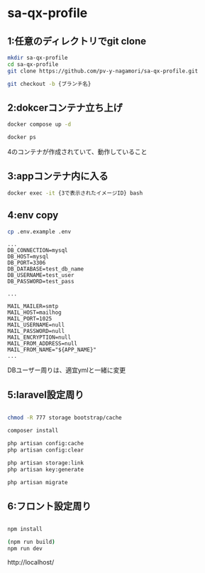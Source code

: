 # sa-qx-profile

## 1:任意のディレクトリでgit clone 
```bash
mkdir sa-qx-profile
cd sa-qx-profile
git clone https://github.com/pv-y-nagamori/sa-qx-profile.git

git checkout -b {ブランチ名}
```

## 2:dokcerコンテナ立ち上げ
```bash
docker compose up -d

docker ps
```
4のコンテナが作成されていて、動作していること

## 3:appコンテナ内に入る
```bash
docker exec -it {3で表示されたイメージID} bash
```

## 4:env copy
```bash
cp .env.example .env
```

```.env
...
DB_CONNECTION=mysql
DB_HOST=mysql
DB_PORT=3306
DB_DATABASE=test_db_name
DB_USERNAME=test_user
DB_PASSWORD=test_pass

...

MAIL_MAILER=smtp
MAIL_HOST=mailhog
MAIL_PORT=1025
MAIL_USERNAME=null
MAIL_PASSWORD=null
MAIL_ENCRYPTION=null
MAIL_FROM_ADDRESS=null
MAIL_FROM_NAME="${APP_NAME}"
...

```
DBユーザー周りは、適宜ymlと一緒に変更

## 5:laravel設定周り
```bash

chmod -R 777 storage bootstrap/cache

composer install

php artisan config:cache
php artisan config:clear

php artisan storage:link
php artisan key:generate

php artisan migrate
```

## 6:フロント設定周り
```bash

npm install

(npm run build)
npm run dev
```

http://localhost/